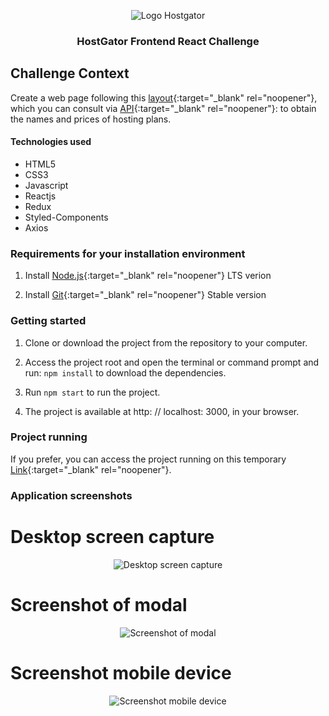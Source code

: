 <p align="center">
  <img align="center" alt="Logo Hostgator" src="https://challenge.rodrigodacruz.com.br/static/LogoHostgator.png" />
</p>

<h3 align="center">
  HostGator Frontend React Challenge
</h3>


## Challenge Context

Create a web page following this [layout](https://xd.adobe.com/spec/31631e0c-bd84-4a01-5f67-27878b4deffa-4752/){:target="_blank" rel="noopener"}, which you can consult via [API](https://2891637c-8ab7-4a84-906b-a98465726f85.mock.pstmn.io/prices){:target="_blank" rel="noopener"}: to obtain the names and prices of hosting plans.


<h4>Technologies used</h4>
<ul>
  <li> HTML5
  <li> CSS3 
  <li> Javascript
  <li> Reactjs
  <li> Redux
  <li> Styled-Components
  <li> Axios
</ul>

### Requirements for your installation environment

1. Install [Node.js](https://nodejs.org/en/download/){:target="_blank" rel="noopener"} LTS verion

2. Install [Git](https://git-scm.com/){:target="_blank" rel="noopener"} Stable version


### Getting started

1. Clone or download the project from the repository to your computer.

2. Access the project root and open the terminal or command prompt and run: `npm install` to download the dependencies.

3. Run `npm start` to run the project.

4. The project is available at http: // localhost: 3000, in your browser.


### Project running

If you prefer, you can access the project running on this temporary [Link](https://challenge.rodrigodacruz.com.br/){:target="_blank" rel="noopener"}.


### Application screenshots


# Desktop screen capture

<p align="center">
  <img align="center" target="_blank" alt="Desktop screen capture" src="https://challenge.rodrigodacruz.com.br/static/screen-1.png"/>
</p>

# Screenshot of modal

<p align="center">
  <img align="center" target="_blank" alt="Screenshot of modal" src="https://challenge.rodrigodacruz.com.br/static/screen-3.png"/>
</p>

# Screenshot mobile device

<p align="center">
  <img align="center" target="_blank" alt="Screenshot mobile device" src="https://challenge.rodrigodacruz.com.br/static/screen-2.png"/>
</p>


